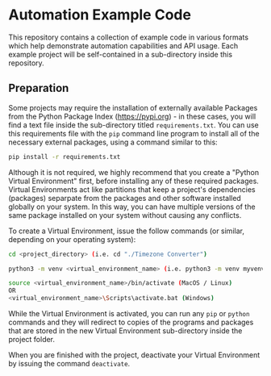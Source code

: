 # Automation Example Code

This repository contains a collection of example code in various formats which help demonstrate automation capabilities and API usage.
Each example project will be self-contained in a sub-directory inside this repository.  

## Preparation

Some projects may require the installation of externally available Packages from the Python Package Index (https://pypi.org) - in these 
cases, you will find a text file inside the sub-directory titled `requirements.txt`.  You can use this requirements file with the `pip`
command line program to install all of the necessary external packages, using a command similar to this:

```bash
pip install -r requirements.txt
```

Although it is not required, we highly recommend that you create a "Python Virtual Environment" first, before installing any of these
required packages.  Virtual Environments act like partitions that keep a project's dependencies (packages) separpate from the 
packages and other software installed globally on your system.  In this way, you can have multiple versions of the same package 
installed on your system without causing any conflicts.

To create a Virtual Environment, issue the follow commands (or similar, depending on your operating system):

```bash
cd <project_directory> (i.e. cd "./Timezone Converter")

python3 -m venv <virtual_environment_name> (i.e. python3 -m venv myvenv)

source <virtual_environment_name>/bin/activate (MacOS / Linux)
OR
<virtual_environment_name>\Scripts\activate.bat (Windows)
```

While the Virtual Environment is activated, you can run any `pip` or `python` commands and they will redirect to copies of the 
programs and packages that are stored in the new Virtual Environment sub-directory inside the project folder.

When you are finished with the project, deactivate your Virtual Environment by issuing the command `deactivate`.